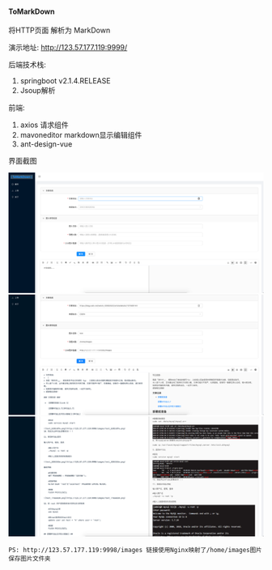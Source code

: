 
#### ToMarkDown
将HTTP页面 解析为 MarkDown


演示地址:   http://123.57.177.119:9999/


后端技术栈:
1. springboot v2.1.4.RELEASE
2. Jsoup解析

前端:
1. axios  请求组件
2. mavoneditor   markdown显示编辑组件
3. ant-design-vue  

界面截图

![pic](./readme_images/image-20200819103544563.png)
![pic](./readme_images/Snipaste_2020-08-20_09-38-33.png)
![pic](./readme_images/Snipaste_2020-08-20_09-40-32.png)

`PS: http://123.57.177.119:9998/images 链接使用Nginx映射了/home/images图片保存图片文件夹`
 